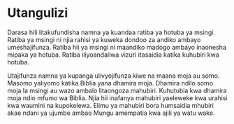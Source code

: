 # Utangulizi

Darasa hili litakufundisha namna ya kuandaa ratiba ya hotuba ya msingi. Ratiba ya msingi ni njia rahisi ya kuweka dondoo za andiko ambayo umeshajifunza. Ratiba hii ya msingi ni maandiko madogo ambayo inaonesha mipaka ya hotuba. Ratiba iliyoandaliwa vizuri itasaidia katika kuhubiri kwa hotuba. 

Utajifunza namna ya kupanga ulivyojifunza kiwe na maana moja au somo. Masomo yaliyomo katika Biblia yana dhamira moja. Dhamira ndilo somo moja la msingi au wazo ambalo litaongoza mahubiri. Kuhutubia kwa dhamira moja ndio mfumo wa Biblia. Njia hii inafanya mahubiri yaeleweke kwa urahisi kwa waumini na kupokelewa. Elimu ya mahubiri bora humsaidia mhubiri akae ndani ya ujumbe ambao Mungu amempatia kwa ajili ya watu wake.

